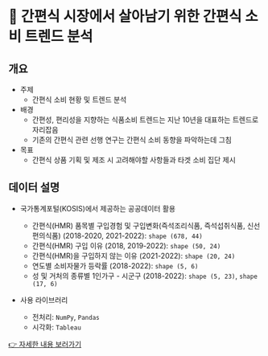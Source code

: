 # 🍴 간편식 시장에서 살아남기 위한 간편식 소비 트렌드 분석


## 개요
- 주제
    - 간편식 소비 현황 및 트렌드 분석
- 배경
    - 간편성, 편리성을 지향하는 식품소비 트렌드는 지난 10년을 대표하는 트렌드로 자리잡음
    - 기존의 간편식 관련 선행 연구는 간편식 소비 동향을 파악하는데 그침
- 목표
    - 간편식 상품 기획 및 제조 시 고려해야할 사항들과 타겟 소비 집단 제시


## 데이터 설명
- 국가통계포털(KOSIS)에서 제공하는 공공데이터 활용
    - 간편식(HMR) 품목별 구입경험 및 구입변화(즉석조리식품, 즉석섭취식품, 신선편의식품) (2018-2020, 2021-2022): `shape (678, 44)`
    - 간편식(HMR) 구입 이유 (2018, 2019-2022): `shape (50, 24)`
    - 간편식(HMR)을 구입하지 않는 이유 (2021-2022): `shape (20, 24)`
    - 연도별 소비자물가 등락률 (2018-2022): `shape (5, 6)`
    - 성 및 거처의 종류별 1인가구 - 시군구 (2018-2022): `shape (5, 23)`, `shape (17, 6)`

- 사용 라이브러리
  - 전처리: `NumPy`, `Pandas`
  - 시각화: `Tableau`


[👉 자세한 내용 보러가기](https://www.notion.so/49d5555952e64bf591b21dbb3139d676)
